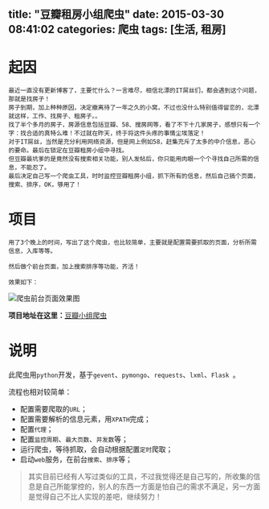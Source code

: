 title: "豆瓣租房小组爬虫"
date: 2015-03-30 08:41:02
categories: 爬虫
tags: [生活, 租房]
---

# 起因
	最近一直没有更新博客了，主要忙什么？一言难尽，相信北漂的IT屌丝们，都会遇到这个问题，那就是找房子！
	房子到期，加上种种原因，决定撤离待了一年之久的小窝，不过也没什么特别值得留恋的，北漂就这样，工作、找房子、租房子。。
	找了半个多月的房子，房源信息包括豆瓣、58、搜房网等，看了不下十几家房子，感想只有一个字：找合适的真特么难！不过就在昨天，终于将这件头疼的事情尘埃落定！
	对于IT屌丝，当然是充分利用网络资源，但是网上例如58，赶集充斥了太多的中介信息，恶心的要命。最后在锁定在豆瓣租房小组中寻找。
	但豆瓣最坑爹的是竟然没有搜索相关功能，别人发帖后，你只能用肉眼一个个寻找自己所需的信息，不能忍了。
	最后决定自己写一个爬虫工具，时时监控豆瓣租房小组，抓下所有的信息，然后自己搞个页面，搜索、排序，OK，够用了！

# 项目
	用了3个晚上的时间，写出了这个爬虫，也比较简单，主要就是配置需要抓取的页面，分析所需信息，入库等等。

	然后做个前台页面，加上搜索排序等功能，齐活！

	效果如下：
![爬虫前台页面效果图](https://kaito-blog-1253469779.cos.ap-beijing.myqcloud.com/spider-page.jpg "爬虫前台页面效果图")</br>

<!-- more -->

**项目地址在这里：**[豆瓣小组爬虫](https://github.com/kaito-kidd/douban-group-spider)

# 说明

此爬虫用`python`开发，基于`gevent`、`pymongo`、`requests`、`lxml`、`Flask `。<br/>

流程也相对较简单：

- 配置需要爬取的`URL`；
- 配置需要解析的信息元素，用`XPATH`完成；
- 配置`代理`；
- 配置`监控周期`、`最大页数`、`并发数`等；
- 运行爬虫，等待抓取，会自动根据配置`定时`爬取；
- 启动`web`服务，在前台`搜索`、`排序`等；

> 其实目前已经有人写过类似的工具，不过我觉得还是自己写的，所收集的信息是自己所能掌控的，别人的东西一方面是怕自己的需求不满足，另一方面是觉得自己不比人实现的差吧，继续努力！
	

